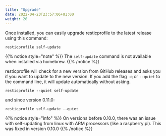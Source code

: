 ```yaml
---
title: "Upgrade"
date: 2022-04-23T23:57:06+01:00
weight: 20
---
```


Once installed, you can easily upgrade resticprofile to the latest release using this command:

```shell
resticprofile self-update
```

{{% notice style="note" %}}
The `self-update` command is not available when installed via homebrew.
{{% /notice %}}



resticprofile will check for a new version from GitHub releases and asks you if you want to update to the new version. If you add the flag `-q` or `--quiet` to the command line, it will update automatically without asking.

```shell
resticprofile --quiet self-update
```

and since version 0.11.0:

```shell
resticprofile self-update --quiet
```

{{% notice style="info" %}}
On versions before 0.10.0, there was an issue with self-updating from linux with ARM processors (like a raspberry pi). This was fixed in version 0.10.0
{{% /notice %}}

